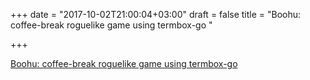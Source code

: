 +++
date = "2017-10-02T21:00:04+03:00"
draft = false
title = "Boohu: coffee-break roguelike game using termbox-go  "

+++

<p><a href="https://github.com/anaseto/boohu">Boohu: coffee-break roguelike game using termbox-go  </a></p>
